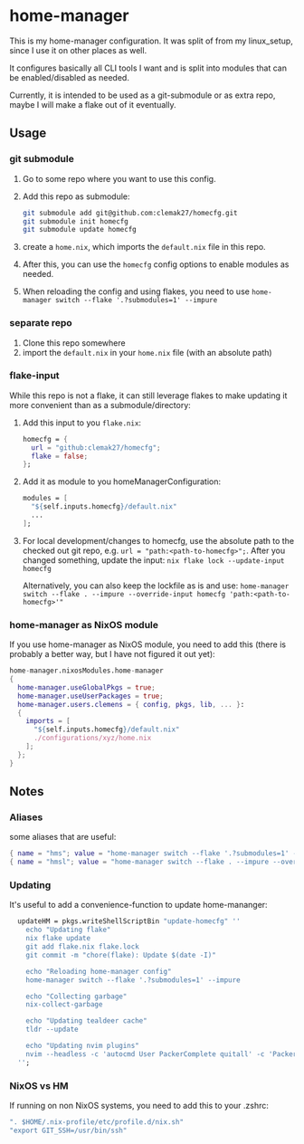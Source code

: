 # home-manager

This is my home-manager configuration. It was split of from my linux_setup,
since I use it on other places as well.

It configures basically all CLI tools I want and is split into modules that can be
enabled/disabled as needed.

Currently, it is intended to be used as a git-submodule or as extra repo,
maybe I will make a flake out of it eventually.

## Usage

### git submodule

1. Go to some repo where you want to use this config.
2. Add this repo as submodule:

   ```sh
   git submodule add git@github.com:clemak27/homecfg.git
   git submodule init homecfg
   git submodule update homecfg
   ```

3. create a `home.nix`, which imports the `default.nix` file in this repo.
4. After this, you can use the `homecfg` config options to enable modules as needed.
5. When reloading the config and using flakes, you need to use
   `home-manager switch --flake '.?submodules=1' --impure`

### separate repo

1. Clone this repo somewhere
2. import the `default.nix` in your `home.nix` file (with an absolute path)

### flake-input

While this repo is not a flake, it can still leverage flakes to make updating
it more convenient than as a submodule/directory:

1. Add this input to you `flake.nix`:

   ```nix
   homecfg = {
     url = "github:clemak27/homecfg";
     flake = false;
   };
   ```

2. Add it as module to you homeManagerConfiguration:

   ```nix
   modules = [
     "${self.inputs.homecfg}/default.nix"
     ...
   ];
   ```

3. For local development/changes to homecfg, use the absolute path to
   the checked out git repo, e.g. `url = "path:<path-to-homecfg>";`.
   After you changed something, update the input:
   `nix flake lock --update-input homecfg`

   Alternatively, you can also keep the lockfile as is and use:
   `home-manager switch --flake . --impure --override-input homecfg 'path:<path-to-homecfg>'"`

### home-manager as NixOS module

If you use home-manager as NixOS module, you need to add this
(there is probably a better way, but I have not figured it out yet):

```nix
home-manager.nixosModules.home-manager
{
  home-manager.useGlobalPkgs = true;
  home-manager.useUserPackages = true;
  home-manager.users.clemens = { config, pkgs, lib, ... }:
  {
    imports = [
      "${self.inputs.homecfg}/default.nix"
      ./configurations/xyz/home.nix
    ];
  };
}
```

## Notes

### Aliases

some aliases that are useful:

```nix
{ name = "hms"; value = "home-manager switch --flake '.?submodules=1' --impure"; }
{ name = "hmsl"; value = "home-manager switch --flake . --impure --override-input homecfg 'path:/home/clemens/Projects/homecfg'"; }
```

### Updating

It's useful to add a convenience-function to update home-mananger:

```nix
  updateHM = pkgs.writeShellScriptBin "update-homecfg" ''
    echo "Updating flake"
    nix flake update
    git add flake.nix flake.lock
    git commit -m "chore(flake): Update $(date -I)"

    echo "Reloading home-manager config"
    home-manager switch --flake '.?submodules=1' --impure

    echo "Collecting garbage"
    nix-collect-garbage

    echo "Updating tealdeer cache"
    tldr --update

    echo "Updating nvim plugins"
    nvim --headless -c 'autocmd User PackerComplete quitall' -c 'PackerSync'
  '';
```

### NixOS vs HM

If running on non NixOS systems, you need to add this to your .zshrc:

```nix
". $HOME/.nix-profile/etc/profile.d/nix.sh"
"export GIT_SSH=/usr/bin/ssh"
```
